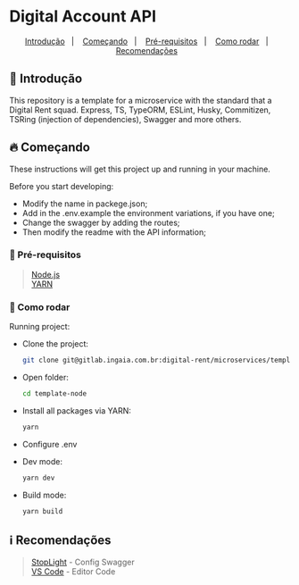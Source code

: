# Digital Account API

<p align="center">
  <a href="#page_with_curl-summary">Introdução</a>&nbsp;&nbsp;&nbsp;|&nbsp;&nbsp;&nbsp;
  <a href="#fire-getting-started">Começando</a>&nbsp;&nbsp;&nbsp;|&nbsp;&nbsp;&nbsp;
  <a href="#wave">Pré-requisitos</a>&nbsp;&nbsp;&nbsp;|&nbsp;&nbsp;&nbsp;
  <a href="#rocket-como-rodar">Como rodar</a>&nbsp;&nbsp;&nbsp;|&nbsp;&nbsp;&nbsp;
  <a href="#information_source-recomendacoes">Recomendações</a>&nbsp;&nbsp;&nbsp;
</p>

## :page_with_curl: Introdução

This repository is a template for a microservice with the standard that a Digital Rent squad.
Express, TS, TypeORM, ESLint, Husky, Commitizen, TSRing (injection of dependencies), Swagger and more others.

## :fire: Começando

These instructions will get this project up and running in your machine.

Before you start developing:

- Modify the name in packege.json;
- Add in the .env.example the environment variations, if you have one;
- Change the swagger by adding the routes;
- Then modify the readme with the API information;

### :wave: Pré-requisitos

> [Node.js](http://nodejs.org/) \
> [YARN](https://yarnpkg.com/)

### :rocket: Como rodar

Running project:

- Clone the project:

  ```sh
  git clone git@gitlab.ingaia.com.br:digital-rent/microservices/template-node.git
  ```

- Open folder:

  ```sh
  cd template-node
  ```

- Install all packages via YARN:

  ```sh
  yarn
  ```

- Configure .env

- Dev mode:

  ```sh
  yarn dev
  ```

- Build mode:

  ```sh
  yarn build
  ```

## :information_source: Recomendações

> [StopLight](https://stoplight.io/) - Config Swagger \
> [VS Code](https://code.visualstudio.com/) - Editor Code
